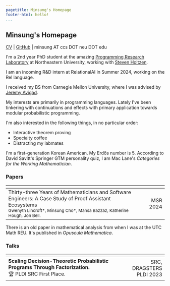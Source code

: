 ```yaml
---
pagetitle: Minsung's Homepage
footer-html: hello!
...
```


## Minsung's **Homepage**

[CV](https://cho.minsung.pl/cv/cv.pdf) | [GitHub](https://github.com/minsungc) | minsung AT ccs DOT neu DOT edu

I'm a 2nd year PhD student at the amazing [Programming Research Laboratory](https://prl.khoury.northeastern.edu/) at Northeastern University, working with [Steven Holtzen](https://www.khoury.northeastern.edu/home/sholtzen/). 

I am an incoming R&D intern at RelationalAI in Summer 2024, working on the Rel language.

I received my BS from Carnegie Mellon University, where I was advised by [Jeremy Avigad](https://www.andrew.cmu.edu/user/avigad/).

My interests are primarily in programming languages. Lately I've been tinkering with continuations and effects with primary application towards modular probabilistic programming.

I'm also interested in the following things, in no particular order:

* Interactive theorem proving
* Specialty coffee
* Distracting my labmates

I'm a first-generation Korean American. My Erdős number is 5. According to David Savitt's Springer GTM personality quiz, I am Mac Lane's *Categories for the Working Mathematician*.

### Papers

| <!-- -->    | <!-- -->    |
|:-------------|------:|
| Thirty-three Years of Mathematicians and Software Engineers: A Case Study of Proof Assistant Ecosystems <br> <sub>Gwenyth Lincroft\*, Minsung Cho\*, Mahsa Bazzaz, Katherine Hough, Jon Bell.</sub> | MSR 2024|

There is an old paper in mathematical analysis from when I was at the UTC Math REU. It's published in *Opuscula Mathematica*.

### Talks

| <!-- -->    | <!-- -->    |
|:-------------|------:|
| **Scaling Decision-Theoretic Probabilistic Programs Through Factorization.**<br>🏆 PLDI SRC First Place.       | SRC, DRAGSTERS<br>PLDI 2023 |
